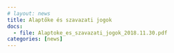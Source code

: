 ```yaml
---
# layout: news
title: Alaptőke és szavazati jogok
docs:
  - file: Alaptoke_es_szavazati_jogok_2018.11.30.pdf
categories: [news]
---
```

